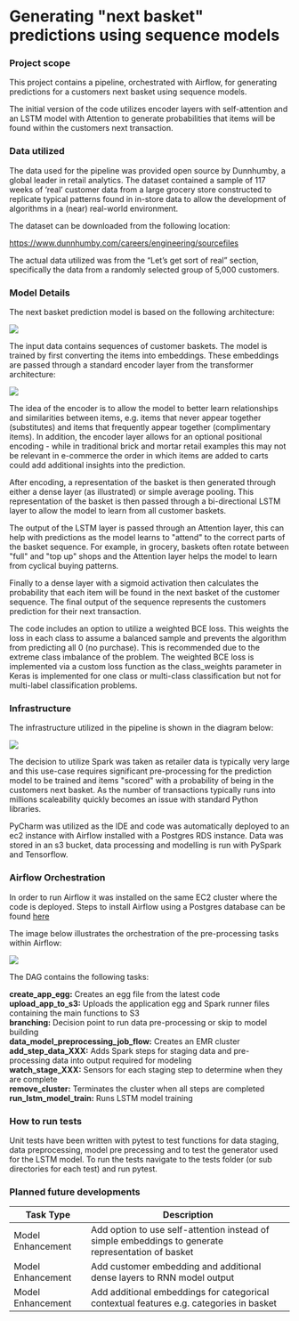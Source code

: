 # Generating "next basket" predictions using sequence models

### Project scope

This project contains a pipeline, orchestrated with Airflow, for generating predictions for a customers next basket
using sequence models.  

The initial version of the code utilizes encoder layers with self-attention and an LSTM model with Attention to 
generate probabilities that items will be found within the customers next transaction.

### Data utilized

The data used for the pipeline was provided open source by Dunnhumby, a global leader in retail analytics. The dataset 
contained a sample of 117 weeks of ‘real’ customer data from a large grocery store constructed to replicate typical 
patterns found in in-store data to allow the development of algorithms in a (near) real-world environment. 

The dataset can be downloaded from the following location:

https://www.dunnhumby.com/careers/engineering/sourcefiles

The actual data utilized was from the “Let’s get sort of real” section, specifically the data from a randomly selected 
group of 5,000 customers.

### Model Details

The next basket prediction model is based on the following architecture:

![](Images/next_bask_architecture.PNG)  

The input data contains sequences of customer baskets.  The model is trained by first converting the items into
embeddings.  These embeddings are passed through a standard encoder layer from the transformer architecture:

![](Images/encoder.PNG)

The idea of the encoder is to allow the model to better learn relationships and similarities between items, 
e.g. items that never appear together (substitutes) and items that frequently appear together (complimentary items).
In addition, the encoder layer allows for an optional positional encoding - while in traditional brick and mortar 
retail examples this may not be relevant in e-commerce the order in which items are added to carts could add additional
insights into the prediction.

After encoding, a representation of the basket is then generated through either a dense layer (as illustrated) or
simple average pooling.  This representation of the basket is then passed through a bi-directional LSTM layer to 
allow the model to learn from all customer baskets.  

The output of the LSTM layer is passed through an Attention layer, this can help with predictions as the model learns
to "attend" to the correct parts of the basket sequence.  For example, in grocery, baskets often rotate between "full"
and "top up" shops and the Attention layer helps the model to learn from cyclical buying patterns.

Finally to a dense layer with a sigmoid activation then calculates the probability that each item will be found in the 
next basket of the customer sequence.  The final output of the sequence represents the customers prediction 
for their next transaction.

The code includes an option to utilize a weighted BCE loss.  This weights the loss in each class to assume a balanced
sample and prevents the algorithm from predicting all 0 (no purchase).  This is recommended due to the extreme 
class imbalance of the problem.  The weighted BCE loss is implemented via a custom loss function as the class_weights
parameter in Keras is implemented for one class or multi-class classification but not for multi-label 
classification problems.

### Infrastructure

The infrastructure utilized in the pipeline is shown in the diagram below:

![](Images/infrastructure.PNG)

The decision to utilize Spark was taken as retailer data is typically very large and this use-case requires significant
pre-processing for the prediction model to be trained and items "scored" with a probability of being in the customers
next basket.  As the number of transactions typically runs into millions scaleability quickly becomes an issue with
standard Python libraries.

PyCharm was utilized as the IDE and code was automatically deployed to an ec2 instance with Airflow installed with 
a Postgres RDS instance.  Data was stored in an s3 bucket, data processing and modelling is run with PySpark and
Tensorflow.  

### Airflow Orchestration

In order to run Airflow it was installed on the same EC2 cluster where the code is deployed.  Steps to install Airflow 
using a Postgres database can be found [here](https://medium.com/@abraham.pabbathi/airflow-on-aws-ec2-instance-with-ubuntu-aff8d3206171)

The image below illustrates the orchestration of the pre-processing tasks within Airflow:

![](Images/model_train_dag.PNG)  

The DAG contains the following tasks:

**create_app_egg:**  Creates an egg file from the latest code  
**upload_app_to_s3:**  Uploads the application egg and Spark runner files containing the main functions to S3  
**branching:** Decision point to run data pre-processing or skip to model building  
**data_model_preprocessing_job_flow:**  Creates an EMR cluster
**add_step_data_XXX:**  Adds Spark steps for staging data and pre-processing data into output required for modeling  
**watch_stage_XXX:**  Sensors for each staging step to determine when they are complete  
**remove_cluster:**  Terminates the cluster when all steps are completed  
**run_lstm_model_train:**  Runs LSTM model training

### How to run tests

Unit tests have been written with pytest to test functions for data staging, data preprocessing, model pre precessing
and to test the generator used for the LSTM model.  To run the tests navigate to the tests folder (or sub directories
for each test) and run pytest.

### Planned future developments

| Task Type           | Description                                                                                        |
| ------------------- | ---------------------------------------------------------------------------------------------------|
| Model Enhancement   | Add option to use self-attention instead of simple embeddings to generate representation of basket |
| Model Enhancement   | Add customer embedding and additional dense layers to RNN model output                             |
| Model Enhancement   | Add additional embeddings for categorical contextual features e.g. categories in basket            |
